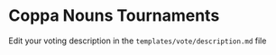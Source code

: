 # Coppa Nouns Tournaments

Edit your voting description in the `templates/vote/description.md` file
